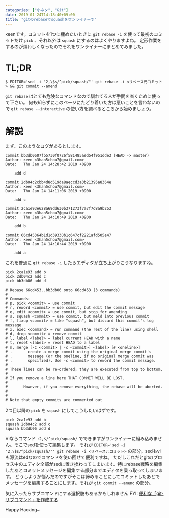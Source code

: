 ```yaml
---
categories: ["小ネタ", "Git"]
date: 2019-01-24T14:18:40+09:00
title: "gitのrebaseでsquashをワンライナーで"
---
```

κeenです。コミットを1つに纏めたいときに `git rebase -i` を使って最初のコミットだけ `pick` 、それ以外は `squash` にするのはよくやりますよね。
定形作業をするのが煩わしくなったのでそれをワンライナーにまとめてみました。
<!--more-->

# TL;DR


```console
$ EDITOR='sed -i "2,\$s/^pick/squash/"' git rebase -i <リベース元コミット> && git commit --amend
```

`git rebase` はとても危険なコマンドなので馴れてる人が手間を省くために使って下さい。
何も知らずにこのページにたどり着いた方は悪いことを言わないので `git rebase --interactive` の使い方を調べるところから始めましょう。

# 解説

まず、このようなログがあるとします。

```plaintext
commit bb3db0607fb5730f0726f581485aed54f951dde3 (HEAD -> master)
Author: κeen <3han5chou7@gmail.com>
Date:   Thu Jan 24 14:28:42 2019 +0900

    add d

commit 2db04c2cbb4d8d519da8aeccd3a3b21395a8364e
Author: κeen <3han5chou7@gmail.com>
Date:   Thu Jan 24 14:11:06 2019 +0900

    add c

commit 2ca1e93e628a69dd630b371273f7a7f7d8a9b253
Author: κeen <3han5chou7@gmail.com>
Date:   Thu Jan 24 14:10:49 2019 +0900

    add b

commit 66cd45364b1d1d39330b1c647cf2221afd505e47
Author: κeen <3han5chou7@gmail.com>
Date:   Thu Jan 24 14:10:44 2019 +0900

    add a
```

これを普通に `git rebase -i` したらエディタが立ち上がりこうなりますね。

```plaintext
pick 2ca1e93 add b
pick 2db04c2 add c
pick bb3db06 add d

# Rebase 66cd453..bb3db06 onto 66cd453 (3 commands)
#
# Commands:
# p, pick <commit> = use commit
# r, reword <commit> = use commit, but edit the commit message
# e, edit <commit> = use commit, but stop for amending
# s, squash <commit> = use commit, but meld into previous commit
# f, fixup <commit> = like "squash", but discard this commit's log message
# x, exec <command> = run command (the rest of the line) using shell
# d, drop <commit> = remove commit
# l, label <label> = label current HEAD with a name
# t, reset <label> = reset HEAD to a label
# m, merge [-C <commit> | -c <commit>] <label> [# <oneline>]
# .       create a merge commit using the original merge commit's
# .       message (or the oneline, if no original merge commit was
# .       specified). Use -c <commit> to reword the commit message.
#
# These lines can be re-ordered; they are executed from top to bottom.
#
# If you remove a line here THAT COMMIT WILL BE LOST.
#
#       However, if you remove everything, the rebase will be aborted.
#
#
# Note that empty commits are commented out
```

2つ目以降の `pick` を `squash` にしてこうしたいはずです。

```plaintext
pick 2ca1e93 add b
squash 2db04c2 add c
squash bb3db06 add d
```

Viならコマンド `:2,$/^pick/squash/` でできますがワンライナーに組み込めません。そこでsedを使って編集します。
それが `EDITOR='sed -i "2,\$s/^pick/squash/"' git rebase -i <リベース元コミット>` の部分。sedもviも源流はedなのでコマンドを使い回せて便利ですね。
ただしこれだとgitのプロセス中のエディタ全部がsedに置き換わってしまいます。特にrebase戦略を編集したあとコミットメッセージを編集する部分までエディタを乗っ取ってしまいます。
どうしようか悩んだのですがそこは諦めることにしてコミットしたあとでメッセージを編集することにします。それが `git commit --amend` の部分。

気に入ったらサブコマンドにする選択肢もあるかもしれません FYI: [便利な「git-サブコマンド」を作成する](https://qiita.com/b4b4r07/items/6b76a5f969231e5e9748)

Happy Hacκing~
